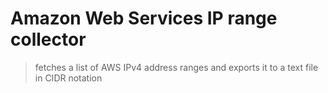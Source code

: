 # Amazon Web Services IP range collector

> fetches a list of AWS IPv4 address ranges and exports it to a text file in CIDR notation 